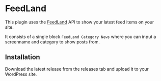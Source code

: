 # FeedLand

This plugin uses the [FeedLand](https://feedland.org/) API to show your latest feed items on your site.

It consists of a single block `FeedLand Category News` where you can input a screenname and category to show posts from.

## Installation

Download the latest release from the releases tab and upload it to your WordPress site.
